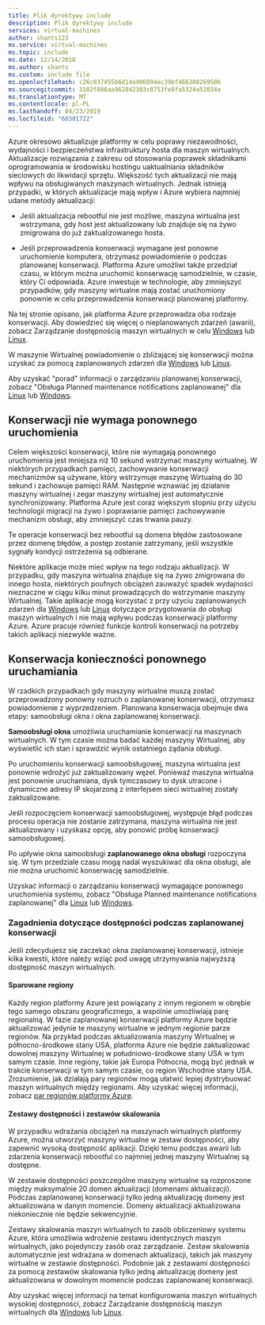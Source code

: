 ```yaml
---
title: Plik dyrektywy include
description: Plik dyrektywy include
services: virtual-machines
author: shants123
ms.service: virtual-machines
ms.topic: include
ms.date: 12/14/2018
ms.author: shants
ms.custom: include file
ms.openlocfilehash: c26c037455b6d14a906894ec39bf46630826950b
ms.sourcegitcommit: 3102f886aa962842303c8753fe8fa5324a52834a
ms.translationtype: MT
ms.contentlocale: pl-PL
ms.lasthandoff: 04/23/2019
ms.locfileid: "60301722"
---
```

Azure okresowo aktualizuje platformy w celu poprawy niezawodności, wydajności i bezpieczeństwa infrastruktury hosta dla maszyn wirtualnych. Aktualizacje rozwiązania z zakresu od stosowania poprawek składnikami oprogramowania w środowisku hostingu uaktualniania składników sieciowych do likwidacji sprzętu. Większość tych aktualizacji nie mają wpływu na obsługiwanych maszynach wirtualnych. Jednak istnieją przypadki, w których aktualizacje mają wpływ i Azure wybiera najmniej udane metody aktualizacji:

- Jeśli aktualizacja rebootful nie jest możliwe, maszyna wirtualna jest wstrzymana, gdy host jest aktualizowany lub znajduje się na żywo zmigrowana do już zaktualizowanego hosta.

- Jeśli przeprowadzenia konserwacji wymagane jest ponowne uruchomienie komputera, otrzymasz powiadomienie o podczas planowanej konserwacji. Platforma Azure umożliwi także przedział czasu, w którym można uruchomić konserwację samodzielnie, w czasie, który Ci odpowiada. Azure inwestuje w technologie, aby zmniejszyć przypadków, gdy maszyny wirtualne mają zostać uruchomiony ponownie w celu przeprowadzenia konserwacji planowanej platformy. 

Na tej stronie opisano, jak platforma Azure przeprowadza oba rodzaje konserwacji. Aby dowiedzieć się więcej o nieplanowanych zdarzeń (awarii), zobacz Zarządzanie dostępnością maszyn wirtualnych w celu [Windows](../articles/virtual-machines/windows/manage-availability.md) lub [Linux](../articles/virtual-machines/linux/manage-availability.md).

W maszynie Wirtualnej powiadomienie o zbliżającej się konserwacji można uzyskać za pomocą zaplanowanych zdarzeń dla [Windows](../articles/virtual-machines/windows/scheduled-events.md) lub [Linux](../articles/virtual-machines/linux/scheduled-events.md).

Aby uzyskać "porad" informacji o zarządzaniu planowanej konserwacji, zobacz "Obsługa Planned maintenance notifications zaplanowanej" dla [Linux](../articles/virtual-machines/linux/maintenance-notifications.md) lub [Windows](../articles/virtual-machines/windows/maintenance-notifications.md).

## <a name="maintenance-not-requiring-a-reboot"></a>Konserwacji nie wymaga ponownego uruchomienia

Celem większości konserwacji, które nie wymagają ponownego uruchomienia jest mniejsza niż 10 sekund wstrzymać maszyny wirtualnej. W niektórych przypadkach pamięci, zachowywanie konserwacji mechanizmów są używane, który wstrzymuje maszynę Wirtualną do 30 sekund i zachowuje pamięci RAM. Następnie wznawiać jej działanie maszyny wirtualnej i zegar maszyny wirtualnej jest automatycznie synchronizowany. Platforma Azure jest coraz większym stopniu przy użyciu technologii migracji na żywo i poprawianie pamięci zachowywanie mechanizm obsługi, aby zmniejszyć czas trwania pauzy.

Te operacje konserwacji bez rebootful są domena błędów zastosowane przez domenę błędów, a postęp zostanie zatrzymany, jeśli wszystkie sygnały kondycji ostrzeżenia są odbierane. 

Niektóre aplikacje może mieć wpływ na tego rodzaju aktualizacji. W przypadku, gdy maszyna wirtualna znajduje się na żywo zmigrowana do innego hosta, niektórych poufnych obciążeń zauważyć spadek wydajności nieznaczne w ciągu kilku minut prowadzących do wstrzymanie maszyny Wirtualnej. Takie aplikacje mogą korzystać z przy użyciu zaplanowanych zdarzeń dla [Windows](../articles/virtual-machines/windows/scheduled-events.md) lub [Linux](../articles/virtual-machines/linux/scheduled-events.md) dotyczące przygotowania do obsługi maszyn wirtualnych i nie mają wpływu podczas konserwacji platformy Azure. Azure pracuje również funkcje kontroli konserwacji na potrzeby takich aplikacji niezwykle ważne. 


## <a name="maintenance-requiring-a-reboot"></a>Konserwacja konieczności ponownego uruchamiania

W rzadkich przypadkach gdy maszyny wirtualne muszą zostać przeprowadzony ponowny rozruch o zaplanowanej konserwacji, otrzymasz powiadomienie z wyprzedzeniem. Planowana konserwacja obejmuje dwa etapy: samoobsługi okna i okna zaplanowanej konserwacji.

**Samoobsługi okna** umożliwia uruchamianie konserwacji na maszynach wirtualnych. W tym czasie można badać każdej maszyny Wirtualnej, aby wyświetlić ich stan i sprawdzić wynik ostatniego żądania obsługi.

Po uruchomieniu konserwacji samoobsługowej, maszyna wirtualna jest ponownie wdrożyć już zaktualizowany węzeł. Ponieważ maszyna wirtualna jest ponownie uruchamiana, dysk tymczasowy to dysk utracone i dynamiczne adresy IP skojarzoną z interfejsem sieci wirtualnej zostały zaktualizowane.

Jeśli rozpoczęciem konserwacji samoobsługowej, występuje błąd podczas procesu operacja nie zostanie zatrzymana, maszyna wirtualna nie jest aktualizowany i uzyskasz opcję, aby ponowić próbę konserwacji samoobsługowej. 

Po upływie okna samoobsługi **zaplanowanego okna obsługi** rozpoczyna się. W tym przedziale czasu mogą nadal wyszukiwać dla okna obsługi, ale nie można uruchomić konserwację samodzielnie.

Uzyskać informacji o zarządzaniu konserwacji wymagające ponownego uruchomienia systemu, zobacz "Obsługa Planned maintenance notifications zaplanowanej" dla [Linux](../articles/virtual-machines/linux/maintenance-notifications.md) lub [Windows](../articles/virtual-machines/windows/maintenance-notifications.md). 

### <a name="availability-considerations-during-scheduled-maintenance"></a>Zagadnienia dotyczące dostępności podczas zaplanowanej konserwacji 

Jeśli zdecydujesz się zaczekać okna zaplanowanej konserwacji, istnieje kilka kwestii, które należy wziąć pod uwagę utrzymywania najwyższą dostępność maszyn wirtualnych. 

#### <a name="paired-regions"></a>Sparowane regiony

Każdy region platformy Azure jest powiązany z innym regionem w obrębie tego samego obszaru geograficznego, a wspólnie umożliwiają parę regionalną. W fazie zaplanowanej konserwacji platformy Azure będzie aktualizować jedynie te maszyny wirtualne w jednym regionie parze regionów. Na przykład podczas aktualizowania maszyny Wirtualnej w północno-środkowe stany USA, platforma Azure nie będzie zaktualizować dowolnej maszyny Wirtualnej w południowo-środkowe stany USA w tym samym czasie. Inne regiony, takie jak Europa Północna, mogą być jednak w trakcie konserwacji w tym samym czasie, co region Wschodnie stany USA. Zrozumienie, jak działają pary regionów mogą ułatwić lepiej dystrybuować maszyn wirtualnych między regionami. Aby uzyskać więcej informacji, zobacz [par regionów platformy Azure](https://docs.microsoft.com/azure/best-practices-availability-paired-regions).

#### <a name="availability-sets-and-scale-sets"></a>Zestawy dostępności i zestawów skalowania

W przypadku wdrażania obciążeń na maszynach wirtualnych platformy Azure, można utworzyć maszyny wirtualne w zestaw dostępności, aby zapewnić wysoką dostępność aplikacji. Dzięki temu podczas awarii lub zdarzenia konserwacji rebootful co najmniej jednej maszyny Wirtualnej są dostępne.

W zestawie dostępności poszczególne maszyny wirtualne są rozproszone między maksymalnie 20 domen aktualizacji (domenami aktualizacji). Podczas zaplanowanej konserwacji tylko jedną aktualizację domeny jest aktualizowana w danym momencie. Domeny aktualizacji aktualizowana niekoniecznie nie będzie sekwencyjnie. 

Zestawy skalowania maszyn wirtualnych to zasób obliczeniowy systemu Azure, która umożliwia wdrożenie zestawu identycznych maszyn wirtualnych, jako pojedynczy zasób oraz zarządzanie. Zestaw skalowania automatycznie jest wdrażana w domenach aktualizacji, takich jak maszyny wirtualne w zestawie dostępności. Podobnie jak z zestawami dostępności za pomocą zestawów skalowania tylko jedną aktualizację domeny jest aktualizowana w dowolnym momencie podczas zaplanowanej konserwacji.

Aby uzyskać więcej informacji na temat konfigurowania maszyn wirtualnych wysokiej dostępności, zobacz Zarządzanie dostępnością maszyn wirtualnych dla [Windows](../articles/virtual-machines/windows/manage-availability.md) lub [Linux](../articles/virtual-machines/linux/manage-availability.md).
